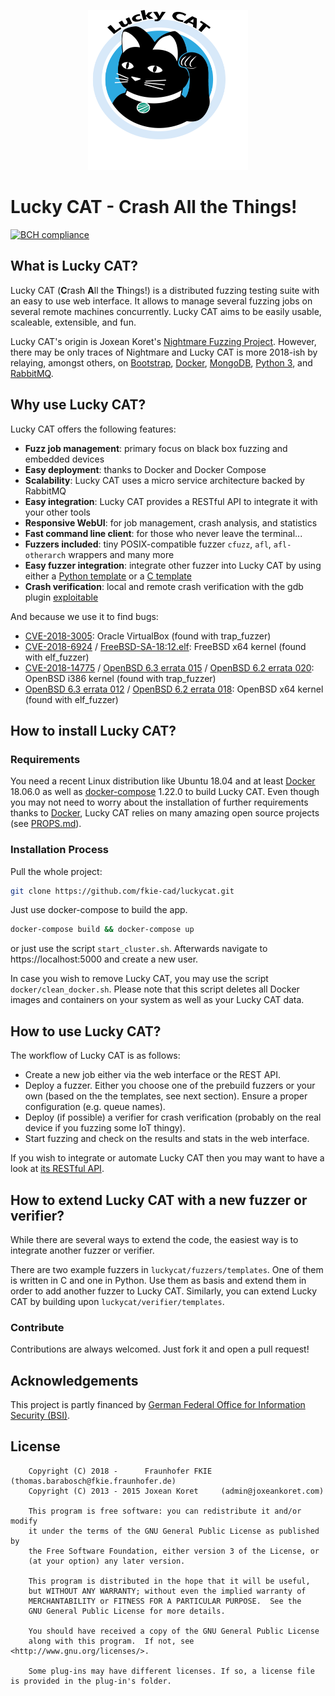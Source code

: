 <p align="center">
    <img src="luckycat/frontend/static/Logo_LuckyCat_Typo.png" alt="Lucky CAT Logo" width="256" height="256"/>
</p>

# Lucky CAT - Crash All the Things!
[![BCH compliance](https://bettercodehub.com/edge/badge/fkie-cad/LuckyCAT?branch=master)](https://bettercodehub.com/)

## What is Lucky CAT?
Lucky CAT (**C**rash **A**ll the **T**hings!) is a distributed fuzzing testing suite with an easy to use web interface. It allows to manage several fuzzing jobs on several remote machines concurrently. Lucky CAT aims to be easily usable, scaleable, extensible, and fun.

Lucky CAT's origin is Joxean Koret's [Nightmare Fuzzing Project](https://github.com/joxeankoret/nightmare). However, there may be only traces of Nightmare and Lucky CAT is more 2018-ish by relaying, amongst others, on [Bootstrap](https://github.com/twbs/bootstrap), [Docker](https://www.docker.com), [MongoDB](https://www.mongodb.com), [Python 3](https://www.python.org/), and [RabbitMQ](https://github.com/rabbitmq).

## Why use Lucky CAT?
Lucky CAT offers the following features:
- **Fuzz job management**: primary focus on black box fuzzing and embedded devices
- **Easy deployment**: thanks to Docker and Docker Compose
- **Scalability**: Lucky CAT uses a micro service architecture backed by RabbitMQ
- **Easy integration**: Lucky CAT provides a RESTful API to integrate it with your other tools
- **Responsive WebUI**: for job management, crash analysis, and statistics 
- **Fast command line client**: for those who never leave the terminal...
- **Fuzzers included**:  tiny POSIX-compatible fuzzer `cfuzz`, `afl`, `afl-otherarch` wrappers and many more
- **Easy fuzzer integration**: integrate other fuzzer into Lucky CAT by using either a [Python template](luckycat/fuzzers/templates/python/) or a [C template](luckycat/fuzzers/templates/c/) 
- **Crash verification**: local and remote crash verification with the gdb plugin [exploitable](https://github.com/jfoote/exploitable)

And because we use it to find bugs:

- [CVE-2018-3005](https://cve.mitre.org/cgi-bin/cvename.cgi?name=2018-3005): Oracle VirtualBox (found with trap_fuzzer)
- [CVE-2018-6924](https://cve.mitre.org/cgi-bin/cvename.cgi?name=2018-6924) / [FreeBSD-SA-18:12.elf](https://www.freebsd.org/security/advisories/FreeBSD-SA-18:12.elf.asc): FreeBSD x64 kernel (found with elf_fuzzer)
- [CVE-2018-14775](https://cve.mitre.org/cgi-bin/cvename.cgi?name=2018-14775) / [OpenBSD 6.3 errata 015](https://ftp.openbsd.org/pub/OpenBSD/patches/6.3/common/015_ioport.patch.sig) / [OpenBSD 6.2 errata 020](https://ftp.openbsd.org/pub/OpenBSD/patches/6.2/common/020_ioport.patch.sig): OpenBSD i386 kernel (found with trap_fuzzer)
- [OpenBSD 6.3 errata 012](https://ftp.openbsd.org/pub/OpenBSD/patches/6.3/common/012_execsize.patch.sig) / [OpenBSD 6.2 errata 018](https://ftp.openbsd.org/pub/OpenBSD/patches/6.2/common/018_execsize.patch.sig): OpenBSD x64 kernel (found with elf_fuzzer)


## How to install Lucky CAT?

### Requirements
You need a recent Linux distribution like Ubuntu 18.04 and at least [Docker](https://www.docker.com) 18.06.0 as well as [docker-compose](https://github.com/docker/compose) 1.22.0 to build Lucky CAT. Even though you may not need to worry about the installation of further requirements thanks to [Docker](https://github.com/docker), Lucky CAT relies on many amazing open source projects (see [PROPS.md](PROPS.md)).

### Installation Process
Pull the whole project:
``` bash
git clone https://github.com/fkie-cad/luckycat.git
```
Just use docker-compose to build the app.
``` bash
docker-compose build && docker-compose up
```
or just use the script `start_cluster.sh`. Afterwards navigate to https://localhost:5000 and create a new user.

In case you wish to remove Lucky CAT, you may use the script `docker/clean_docker.sh`. Please note that this script deletes all Docker images and containers on your system as well as your Lucky CAT data.
## How to use Lucky CAT?
The workflow of Lucky CAT is as follows:
- Create a new job either via the web interface or the REST API.
- Deploy a fuzzer. Either you choose one of the prebuild fuzzers or your own (based on the the templates, see next section). Ensure a proper configuration (e.g. queue names).
- Deploy (if possible) a verifier for crash verification (probably on the real device if you fuzzing some IoT thingy).
- Start fuzzing and check on the results and stats in the web interface.

If you wish to integrate or automate Lucky CAT then you may want to have a look at [its RESTful API](docs/rest_api.md).

## How to extend Lucky CAT with a new fuzzer or verifier?
While there are several ways to extend the code, the easiest way is to integrate another fuzzer or verifier.

There are two example fuzzers in `luckycat/fuzzers/templates`. One of them is written in C and one in Python. Use them as basis and extend them in order to add another fuzzer to Lucky CAT.
Similarly, you can extend Lucky CAT by building upon `luckycat/verifier/templates`.

### Contribute

Contributions are always welcomed. Just fork it and open a pull request!

## Acknowledgements

This project is partly financed by [German Federal Office for Information Security (BSI)](https://www.bsi.bund.de).

## License

``` 
    Copyright (C) 2018 -      Fraunhofer FKIE  (thomas.barabosch@fkie.fraunhofer.de)
    Copyright (C) 2013 - 2015 Joxean Koret     (admin@joxeankoret.com)

    This program is free software: you can redistribute it and/or modify
    it under the terms of the GNU General Public License as published by
    the Free Software Foundation, either version 3 of the License, or
    (at your option) any later version.

    This program is distributed in the hope that it will be useful,
    but WITHOUT ANY WARRANTY; without even the implied warranty of
    MERCHANTABILITY or FITNESS FOR A PARTICULAR PURPOSE.  See the
    GNU General Public License for more details.

    You should have received a copy of the GNU General Public License
    along with this program.  If not, see <http://www.gnu.org/licenses/>.
    
    Some plug-ins may have different licenses. If so, a license file is provided in the plug-in's folder.
```
